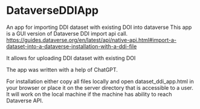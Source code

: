 # DataverseDDIApp
An app for importing DDI dataset with existing DOI into dataverse
This app is a GUI version of Dataverse DDI import api call. 
https://guides.dataverse.org/en/latest/api/native-api.html#import-a-dataset-into-a-dataverse-installation-with-a-ddi-file

It allows for uploading DDI dataset with existing DOI

The app was written with a help of ChatGPT.

For installation either copy all files locally and open dataset_ddi_app.html in your browser or place it on the server directory that is accessible to a user.
It will work on the local machine if the machine has ability to reach Dataverse API.
